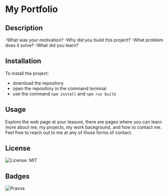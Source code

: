 # My Portfolio

## Description

-What was your motivation?
-Why did you build this project?
-What problem does it solve?
-What did you learn?

## Installation

To install the project:

- download the repository
- open the repository in the command terminal
- use the command ```npm install``` and ```npm run build```



## Usage

Explore the web page at your leasure, there are pages where you can learn more about me, my projects, my work background, and how to contact me. Feel free to reach out to me at any of those forms of contact.

## License

![License: MIT](https://img.shields.io/badge/License-MIT-yellow.svg)

## Badges

![Pravus](https://img.shields.io/badge/Pravus-Codes?style=plastic&logo=Github&labelColor=black&color=purple)

